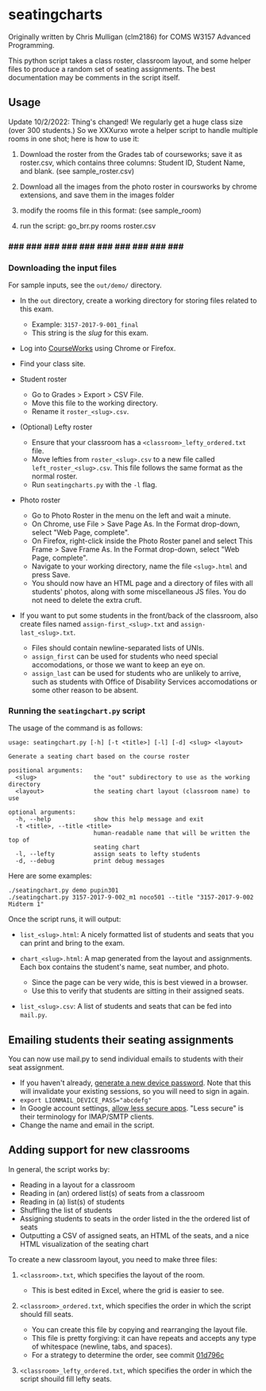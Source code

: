 seatingcharts
=============

Originally written by Chris Mulligan (clm2186) for COMS W3157 Advanced Programming.

This python script takes a class roster, classroom layout, and some helper files to produce a random set of seating assignments. The best documentation may be comments in the script itself.


Usage
-----
Update 10/2/2022:
Thing's changed! We regularly get a huge class size (over 300 students.) So we XXXurxo wrote a helper script to handle multiple rooms in one shot; here is how to use it:

1. Download the roster from the Grades tab of courseworks; save it as roster.csv, which contains three columns: Student ID, Student Name, and blank. (see sample_roster.csv)

2. Download all the images from the photo roster in coursworks by chrome extensions, and save them in the images folder

3. modify the rooms file in this format: 
	<layout> <number of students>
	<layout> <number of students>
	(see sample_room)

4. run the script: go_brr.py rooms roster.csv

### ### ### ### ### ### ### ### ### ### ### ### 
### Downloading the input files

For sample inputs, see the `out/demo/` directory.

*   In the `out` directory, create a working directory for storing files related
    to this exam.
    -   Example: `3157-2017-9-001_final`
    -   This string is the _slug_ for this exam.

*   Log into [CourseWorks](https://courseworks2.columbia.edu/) using Chrome
    or Firefox.

*   Find your class site.

*   Student roster
    -   Go to Grades > Export > CSV File.
    -   Move this file to the working directory.
    -   Rename it `roster_<slug>.csv`.

*   (Optional) Lefty roster
    -   Ensure that your classroom has a `<classroom>_lefty_ordered.txt` file.
    -   Move lefties from `roster_<slug>.csv` to a new file called
        `left_roster_<slug>.csv`. This file follows the same format as the normal roster.
    -   Run `seatingcharts.py` with the `-l` flag.

*   Photo roster
    -   Go to Photo Roster in the menu on the left and wait a minute.
    -   On Chrome, use File > Save Page As. In the Format drop-down, select
        "Web Page, complete".
    -   On Firefox, right-click inside the Photo Roster panel and select
        This Frame > Save Frame As. In the Format drop-down, select "Web Page,
        complete".
    -   Navigate to your working directory, name the file `<slug>.html`
        and press Save.
    -   You should now have an HTML page and a directory of files with all
        students' photos, along with some miscellaneous JS files. You do not
        need to delete the extra cruft.

*   If you want to put some students in the front/back of the classroom, also
    create files named `assign-first_<slug>.txt` and `assign-last_<slug>.txt`.
    -   Files should contain newline-separated lists of UNIs.
    -   `assign_first` can be used for students who need special accomodations,
        or those we want to keep an eye on.
    -   `assign_last` can be used for students who are unlikely to arrive, such
        as students with Office of Disability Services accomodations or some
        other reason to be absent.


### Running the `seatingchart.py` script

The usage of the command is as follows:

    usage: seatingchart.py [-h] [-t <title>] [-l] [-d] <slug> <layout>

    Generate a seating chart based on the course roster

    positional arguments:
      <slug>                the "out" subdirectory to use as the working directory
      <layout>              the seating chart layout (classroom name) to use

    optional arguments:
      -h, --help            show this help message and exit
      -t <title>, --title <title>
                            human-readable name that will be written the top of
                            seating chart
      -l, --lefty           assign seats to lefty students
      -d, --debug           print debug messages

Here are some examples:

    ./seatingchart.py demo pupin301
    ./seatingchart.py 3157-2017-9-002_m1 noco501 --title "3157-2017-9-002 Midterm 1"

Once the script runs, it will output:

*   `list_<slug>.html`: A nicely formatted list of students and seats that you can
    print and bring to the exam.

*   `chart_<slug>.html`: A map generated from the layout and assignments. Each box
    contains the student's name, seat number, and photo.
    -   Since the page can be very wide, this is best viewed in a browser.
    -   Use this to verify that students are sitting in their assigned seats.

*   `list_<slug>.csv`: A list of students and seats that can be fed into
    `mail.py`.


Emailing students their seating assignments
-------------------------------------------

You can now use mail.py to send individual emails to students with their seat assignment.

* If you haven't already, [generate a new device password](https://uniapp.cc.columbia.edu/acctmanage/devicepass). Note that this will invalidate your existing sessions, so you will need to sign in again.
* `export LIONMAIL_DEVICE_PASS="abcdefg"`
* In Google account settings, [allow less secure apps](https://cuit.columbia.edu/lionmail-allow-less-secure-apps). "Less secure" is their terminology for IMAP/SMTP clients.
* Change the name and email in the script.


Adding support for new classrooms
---------------------------------

In general, the script works by:

*   Reading in a layout for a classroom
*   Reading in (an) ordered list(s) of seats from a classroom
*   Reading in (a) list(s) of students
*   Shuffling the list of students
*   Assigning students to seats in the order listed in the the ordered list of seats
*   Outputting a CSV of assigned seats, an HTML of the seats, and a nice HTML visualization of the seating chart

To create a new classroom layout, you need to make three files:

1.  `<classroom>.txt`, which specifies the layout of the room.
    -   This is best edited in Excel, where the grid is easier to see.

2.  `<classroom>_ordered.txt`, which specifies the order in which the script
    should fill seats.
    -   You can create this file by copying and rearranging the layout file.
    -   This file is pretty forgiving: it can have repeats and accepts any type
        of whitespace (newline, tabs, and spaces).
    -   For a strategy to determine the order, see commit
        [01d796c](https://github.com/cs3157/seatingcharts/commit/01d796ca3ed805d97b72be7f9024b3cd6564430f)
3.  `<classroom>_lefty_ordered.txt`, which specifies the order in which the script
    shouild fill lefty seats.

